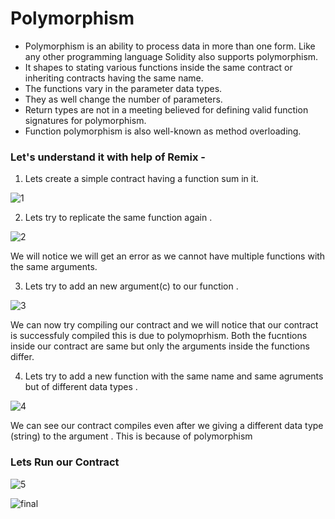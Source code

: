 # Polymorphism

- Polymorphism is an ability to process data in more than one form. Like any other programming language Solidity also supports polymorphism.
- It shapes to stating various functions inside the same contract or inheriting contracts having the same name.
- The functions vary in the parameter data types.
- They as well change the number of parameters.
- Return types are not in a meeting believed for defining valid function signatures for polymorphism.
- Function polymorphism is also well-known as method overloading.

### Let's understand it with help of Remix -

1) Lets create a simple contract having a function sum in it.

![1](https://user-images.githubusercontent.com/95535448/189317831-65f5a51f-3959-401d-aa94-36c312503c77.png)

2) Lets try to replicate the same function again .

![2](https://user-images.githubusercontent.com/95535448/189318010-6b3321cc-c50a-4e3c-a672-0d1293797ed6.png)

We will notice we will get an error as we cannot have multiple functions with the same arguments.

3) Lets try to add an new argument(c) to our function .

![3](https://user-images.githubusercontent.com/95535448/189320292-d7b77063-1798-4ed4-81c4-f00c8f48d2b3.png)

We can now try compiling our contract and we will notice that our contract is successfuly compiled this is due to polymoprhism. Both the fucntions inside our 
contract are  same but only the arguments inside the functions differ.

4) Lets try to add a new function with the same name and same agruments but of different data types .

![4](https://user-images.githubusercontent.com/95535448/189322226-96d1307e-264f-40ba-a05c-dc04088794ac.png)

We can see our contract compiles even after we giving a different data type (string) to the argument . This is because of polymorphism


### Lets Run our Contract

![5](https://user-images.githubusercontent.com/95535448/189325958-35f15946-0856-43a8-9700-e171f9b0a638.png)

![final](https://user-images.githubusercontent.com/95535448/189326109-f1d6d0f1-5b91-460d-a8a8-4e1f35255316.png)
